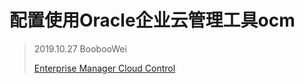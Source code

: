 # 配置使用Oracle企业云管理工具ocm

> 2019.10.27 BoobooWei
>
> [Enterprise Manager Cloud Control]( https://oracle-base.com/articles/12c/cloud-control-12cr5-silent-installation-on-oracle-linux-7 )

